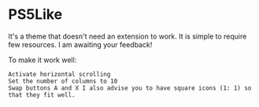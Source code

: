 # PS5Like

It's a theme that doesn't need an extension to work. It is simple to require few resources. I am awaiting your feedback!

To make it work well:

    Activate horizontal scrolling
    Set the number of columns to 10
    Swap buttons A and X I also advise you to have square icons (1: 1) so that they fit well.
